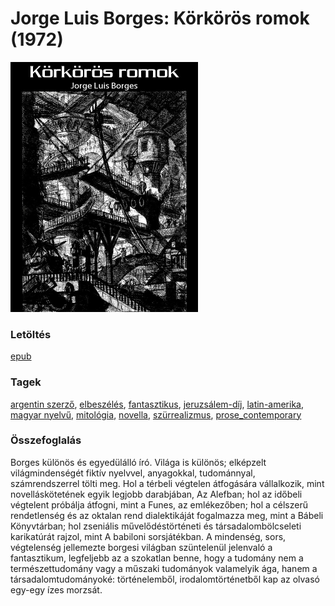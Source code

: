 # <a name="id_1207">Jorge Luis Borges: Körkörös romok (1972)</a>
<img src="https://github.com/BercziSandor/calibre_lib/raw/main/libs/main/Jorge%20Luis%20Borges/Korkoros%20romok%20%281207%29/cover.jpg" alt="cover" width="300"/>

### Letöltés
[epub](https://github.com/BercziSandor/calibre_lib/raw/main/libs/main/Jorge%20Luis%20Borges/Korkoros%20romok%20%281207%29/Korkoros%20romok%20-%20Jorge%20Luis%20Borges.epub)

### Tagek
[argentin szerző](https://github.com/berczisandor/calibre_lib/libs/main/blob/main/_tags/argentin%20szerz%c5%91.md), [elbeszélés](https://github.com/berczisandor/calibre_lib/libs/main/blob/main/_tags/elbesz%c3%a9l%c3%a9s.md), [fantasztikus](https://github.com/berczisandor/calibre_lib/libs/main/blob/main/_tags/fantasztikus.md), [jeruzsálem-díj](https://github.com/berczisandor/calibre_lib/libs/main/blob/main/_tags/jeruzs%c3%a1lem-d%c3%adj.md), [latin-amerika](https://github.com/berczisandor/calibre_lib/libs/main/blob/main/_tags/latin-amerika.md), [magyar nyelvű](https://github.com/berczisandor/calibre_lib/libs/main/blob/main/_tags/magyar%20nyelv%c5%b1.md), [mitológia](https://github.com/berczisandor/calibre_lib/libs/main/blob/main/_tags/mitol%c3%b3gia.md), [novella](https://github.com/berczisandor/calibre_lib/libs/main/blob/main/_tags/novella.md), [szürrealizmus](https://github.com/berczisandor/calibre_lib/libs/main/blob/main/_tags/sz%c3%bcrrealizmus.md), [prose_contemporary](https://github.com/berczisandor/calibre_lib/libs/main/blob/main/_tags/prose_contemporary.md)

### Összefoglalás
<div>
<p>Borges különös és egyedülálló író. Világa is különös; elképzelt világmindenségét fiktív nyelvvel, anyagokkal, tudománnyal, számrendszerrel tölti meg. Hol a térbeli végtelen átfogására vállalkozik, mint novelláskötetének egyik legjobb darabjában, Az Alefban; hol az időbeli végtelent próbálja átfogni, mint a Funes, az emlékezőben; hol a célszerű rendetlenség és az oktalan rend dialektikáját fogalmazza meg, mint a Bábeli Könyvtárban; hol zseniális művelődéstörténeti és társadalombölcseleti karikatúrát rajzol, mint A babiloni sorsjátékban. A mindenség, sors, végtelenség jellemezte borgesi világban szüntelenül jelenvaló a fantasztikum, legfeljebb az a szokatlan benne, hogy a tudomány nem a természettudomány vagy a műszaki tudományok valamelyik ága, hanem a társadalomtudományoké: történelemből, irodalomtörténetből kap az olvasó egy-egy ízes morzsát.</p></div>


